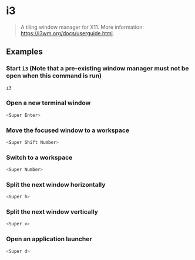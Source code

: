 # i3

> A tiling window manager for X11. More information: <https://i3wm.org/docs/userguide.html>.

## Examples

### Start `i3` (Note that a pre-existing window manager must not be open when this command is run)

```bash
i3
```

### Open a new terminal window

```bash
<Super Enter>
```

### Move the focused window to a workspace

```bash
<Super Shift Number>
```

### Switch to a workspace

```bash
<Super Number>
```

### Split the next window horizontally

```bash
<Super h>
```

### Split the next window vertically

```bash
<Super v>
```

### Open an application launcher

```bash
<Super d>
```
